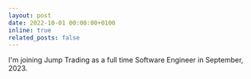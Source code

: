 ```yaml
---
layout: post
date: 2022-10-01 00:00:00+0100
inline: true
related_posts: false
---
```


I'm joining Jump Trading as a full time Software Engineer in September, 2023.
